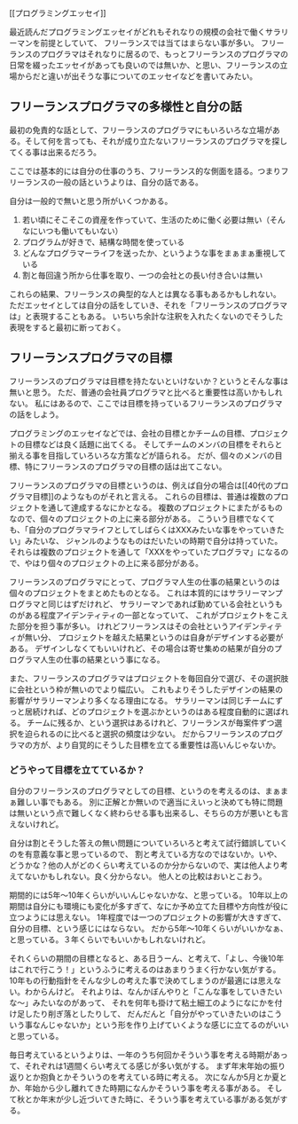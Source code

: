 [[プログラミングエッセイ]]

最近読んだプログラミングエッセイがどれもそれなりの規模の会社で働くサラリーマンを前提としていて、
フリーランスでは当てはまらない事が多い。
フリーランスのプログラマはそれなりに居るので、もっとフリーランスのプログラマの日常を綴ったエッセイがあっても良いのでは無いか、と思い、フリーランスの立場からだと違いが出そうな事についてのエッセイなどを書いてみたい。

## フリーランスプログラマの多様性と自分の話

最初の免責的な話として、フリーランスのプログラマにもいろいろな立場がある。そして何を言っても、それが成り立たないフリーランスのプログラマを探してくる事は出来るだろう。

ここでは基本的には自分の仕事のうち、フリーランス的な側面を語る。つまりフリーランスの一般の話というよりは、自分の話である。

自分は一般的で無いと思う所がいくつかある。

1. 若い頃にそこそこの資産を作っていて、生活のために働く必要は無い（そんなにいつも働いてもいない）
2. プログラムが好きで、結構な時間を使っている
3. どんなプログラマーライフを送ったか、というような事をまぁまぁ重視している
4. 割と毎回違う所から仕事を取り、一つの会社との長い付き合いは無い

これらの結果、フリーランスの典型的な人とは異なる事もあるかもしれない。
ただエッセイとしては自分の話をしていき、それを「フリーランスのプログラマは」と表現することもある。
いちいち余計な注釈を入れたくないのでそうした表現をすると最初に断っておく。

## フリーランスプログラマの目標

フリーランスのプログラマは目標を持たないといけないか？というとそんな事は無いと思う。
ただ、普通の会社員プログラマと比べると重要性は高いかもしれない。
私にはあるので、ここでは目標を持っているフリーランスのプログラマの話をしよう。

プログラミングのエッセイなどでは、会社の目標とかチームの目標、プロジェクトの目標などは良く話題に出てくる。
そしてチームのメンバの目標をそれらと揃える事を目指していろいろな方策などが語られる。
だが、個々のメンバの目標、特にフリーランスのプログラマの目標の話は出てこない。

フリーランスのプログラマの目標というのは、例えば自分の場合は[[40代のプログラマ目標]]のようなものがそれと言える。
これらの目標は、普通は複数のプロジェクトを通して達成するなにかとなる。
複数のプロジェクトにまたがるものなので、個々のプロジェクトの上に来る部分がある。
こういう目標でなくても、「自分のプログラマライフとしてしばらくはXXXみたいな事をやっていきたい」みたいな、
ジャンルのようなものはだいたいの時期で自分は持っていた。
それらは複数のプロジェクトを通して「XXXをやっていたプログラマ」になるので、やはり個々のプロジェクトの上に来る部分がある。

フリーランスのプログラマにとって、プログラマ人生の仕事の結果というのは個々のプロジェクトをまとめたものとなる。
これは本質的にはサラリーマンプログラマと同じはずだけれど、
サラリーマンであれば勤めている会社というものがある程度アイデンティティの一部となっていて、
これがプロジェクトをこえた部分を担う事が多い。
けれどフリーランスはその会社というアイデンティティが無い分、
プロジェクトを越えた結果というのは自身がデザインする必要がある。
デザインしなくてもいいけれど、その場合は寄せ集めの結果が自分のプログラマ人生の仕事の結果という事になる。

また、フリーランスのプログラマはプロジェクトを毎回自分で選び、その選択肢に会社という枠が無いのでより幅広い。
これもよりそうしたデザインの結果の影響がサラリーマンより多くなる理由になる。
サラリーマンは同じチームにずっと居続ければ、どのプロジェクトを選ぶかというのはある程度自動的に選ばれる。
チームに残るか、という選択はあるけれど、フリーランスが毎案件ずつ選択を迫られるのに比べると選択の頻度は少ない。
だからフリーランスのプログラマの方が、より自覚的にそうした目標を立てる重要性は高いんじゃないか。

### どうやって目標を立てているか？

自分のフリーランスのプログラマとしての目標、というのを考えるのは、まぁまぁ難しい事でもある。
別に正解とか無いので適当にえいっと決めても特に問題は無いという点で難しくなく終わらせる事も出来るし、そちらの方が悪いとも言えないけれど。

自分は割とそうした答えの無い問題についていろいろと考えて試行錯誤していくのを有意義な事と思っているので、
割と考えている方なのではないか。いや、どうかな？他の人がどのくらい考えているのか分からないので、実は他人より考えてないかもしれない。良く分からない。
他人との比較はおいとこおう。

期間的には5年〜10年くらいがいいんじゃないかな、と思っている。
10年以上の期間は自分にも環境にも変化が多すぎて、なにか予め立てた目標や方向性が役に立つようには思えない。
1年程度では一つのプロジェクトの影響が大きすぎて、自分の目標、という感じにはならない。
だから5年〜10年くらいがいいかなぁ、と思っている。３年くらいでもいいかもしれないけれど。

それくらいの期間の目標となると、ある日うーん、と考えて、「よし、今後10年はこれで行こう！」というふうに考えるのはあまりうまく行かない気がする。
10年もの行動指針をそんな少しの考えた事で決めてしまうのが最適には思えない。わからんけど。
それよりは、なんかぼんやりと「こんな事をしていきたいな〜」みたいなのがあって、
それを何年も掛けて粘土細工のようになにかを付け足したり削ぎ落としたりして、
だんだんと「自分がやっていきたいのはこういう事なんじゃないか」という形を作り上げていくような感じに立てるのがいいと思っている。

毎日考えているというよりは、一年のうち何回かそういう事を考える時期があって、それぞれは1週間くらい考えてる感じが多い気がする。
まず年末年始の振り返りとか抱負とかそういうのを考えている時に考える。
次になんか5月とか夏とか、年始から少し離れてきた時期になんかそういう事を考える事がある。
そして秋とか年末が少し近づいてきた時に、そういう事を考えている事がある気がする。